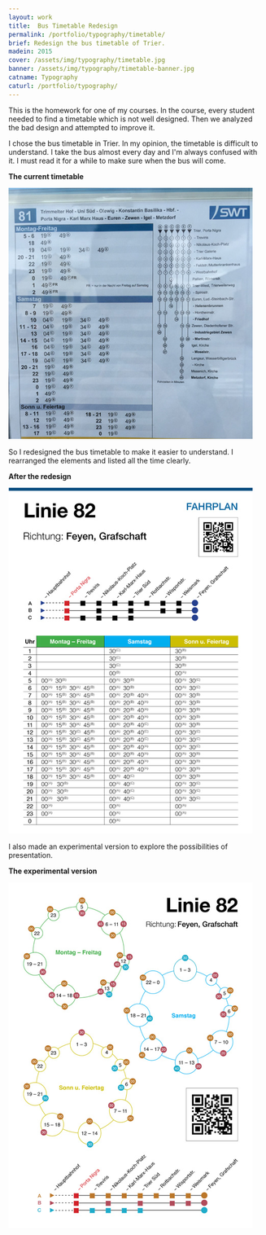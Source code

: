 ```yaml
---
layout: work
title:  Bus Timetable Redesign
permalink: /portfolio/typography/timetable/
brief: Redesign the bus timetable of Trier.
madein: 2015
cover: /assets/img/typography/timetable.jpg
banner: /assets/img/typography/timetable-banner.jpg
catname: Typography
caturl: /portfolio/typography/
---
```


This is the homework for one of my courses. In the course, every student needed to find a timetable which is not well designed. Then we analyzed the bad design and attempted to improve it.

I chose the bus timetable in Trier. In my opinion, the timetable is difficult to understand. I take the bus almost every day and I'm always confused with it. I must read it for a while to make sure when the bus will come.

**The current timetable**

<div class="img-wrapper clearfix">

  <div class="img-container">
    <a class="content swipebox" href="/assets/img/typography/content/timetable-old.jpg" title="Current Timetable">
        <img src="/assets/img/typography/content/timetable-old-small.jpg" alt="Current Timetable">
    </a>
  </div>
</div>

So I redesigned the bus timetable to make it easier to understand. I rearranged the elements and listed all the time clearly.

**After the redesign**

<div class="img-wrapper clearfix">

  <div class="img-container">
    <a class="content swipebox" href="/assets/img/typography/content/timetable-redesign.jpg" title="Timetable Redesigned">
        <img src="/assets/img/typography/content/timetable-redesign-small.jpg" alt="Timetable Redesigned">
    </a>
  </div>
</div>

I also made an experimental version to explore the possibilities of presentation.

**The experimental version**
<div class="img-wrapper clearfix">

  <div class="img-container">
    <a class="content swipebox" href="/assets/img/typography/content/timetable-experiment.jpg" title="Timetable Design Experiment">
        <img src="/assets/img/typography/content/timetable-experiment-small.jpg" alt="Timetable Design Experiment">
    </a>
  </div>
</div>
